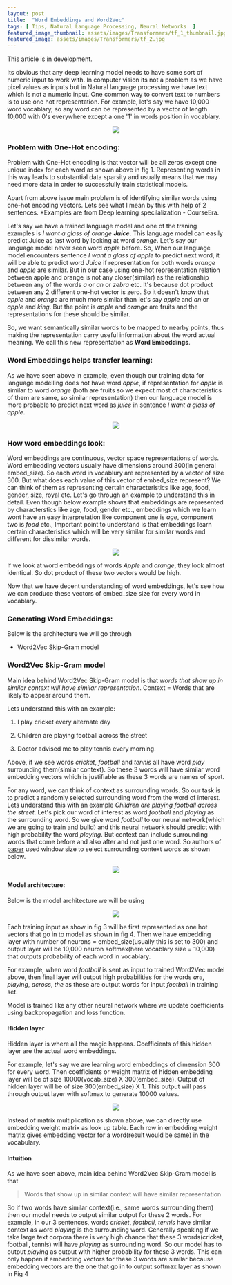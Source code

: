 ```yaml
---
layout: post
title:  "Word Embeddings and Word2Vec"
tags: [ Tips, Natural Language Processing, Neural Networks  ]
featured_image_thumbnail: assets/images/Transformers/tf_1_thumbnail.jpg
featured_image: assets/images/Transformers/tf_2.jpg
---
```


This article is in development.


Its obvious that any deep learning model needs to have some sort of numeric input to work with. In computer vision its not a problem as we have pixel values as inputs but in
Natural language processing we have text which is not a numeric input. One common way to convert text to numbers is to use one hot representation. For example, let's say we have
10,000 word vocablary, so any word can be represented by a vector of length 10,000 with 0's everywhere except a one '1' in words position in vocablary. 


<p align="center">
  <img src="https://raw.githubusercontent.com/raviteja-ganta/raviteja-ganta.github.io/main/assets/images/word embeddings/we_1.png" />
</p>


### Problem with One-Hot encoding:

Problem with One-Hot encoding is that vector will be all zeros except one unique index for each word as shown above in fig 1. Representing words in this way leads to substantial data sparsity and usually means that we may need more data in order to successfully train statistical models.

Apart from above issue main problem is of identifying similar words using one-hot encoding vectors. Lets see what I mean by this with help of 2 sentences. *Examples are from Deep learning specilalization - CourseEra.

Let's say we have a trained language model and one of the traning examples is *I want a glass of orange **Juice***. This language model can easily predict Juice as last word by looking at word *orange*. Let's say our language model never seen word *apple* before. So, When our language model encounters sentence *I want a glass of apple* to predict next word, it will be able to predict word *Juice* if representation for both words *orange* and *apple* are similar. But in our case using one-hot representation relation between apple and orange is not any closer(similar) as the relationship between any of the words *a* or *an* or *zebra* etc. It's because dot product between any 2 different one-hot vector is zero. So it doesn't know that *apple* and *orange* are much more similar than let's say *apple* and *an* or *apple* and *king*. But the point is *apple* and *orange* are fruits and the representations for these should be similar.

So, we want semantically similar words to be mapped to nearby points, thus making the representation carry useful information about the word actual meaning. We call this new representation as **Word Embeddings**.


### Word Embeddings helps transfer learning:

As we have seen above in example, even though our training data for language modelling does not have word *apple*, if representation for *apple* is similar to word *orange* (both are fruits so we expect most of characteristics of them are same, so similar representation) then our language model is more probable to predict next word as *juice* in sentence *I want a glass of apple*.


<p align="center">
  <img src="https://raw.githubusercontent.com/raviteja-ganta/raviteja-ganta.github.io/main/assets/images/word embeddings/we_2.png" />
</p>


### How word embeddings look:

Word embeddings are continuous, vector space representations of words. Word embedding vectors usually have dimensions around 300(in general embed_size). So each word in vocablury are represented by a vector of size 300. But what does each value of this vector of embed_size represent? We can think of them as representing certain characteristics like age, food, gender, size, royal etc. Let's go through an example to understand this in detail. Even though below example shows that embeddings are represented by characterstics like age, food, gender etc., embeddings which we learn wont have an easy interpretation like component one is *age*, component two is *food* etc., Important point to understand is that embeddings learn certain characteristics which will be very similar for similar words and different for dissimilar words.


<p align="center">
  <img src="https://raw.githubusercontent.com/raviteja-ganta/raviteja-ganta.github.io/main/assets/images/word embeddings/we_3.png" />
</p>


If we look at word embeddings of words *Apple* and *orange*, they look almost identical. So dot product of these two vectors would be high.

Now that we have decent understanding of word embeddings, let's see how we can produce these vectors of embed_size size for every word in vocablary.


### Generating Word Embeddings:

Below is the architecture we will go through

* Word2Vec Skip-Gram model



### Word2Vec Skip-Gram model


Main idea behind Word2Vec Skip-Gram model is that *words that show up in similar context will have similar representation*. Context = Words that are likely to appear around them.

Lets understand this with an example:

1) I play cricket every alternate day

2) Children are playing football across the street

3) Doctor advised me to play tennis every morning.


Above, if we see words *cricket*, *football* and *tennis* all have word *play* surrounding them(similar context). So these 3 words will have similar word embedding vectors which is justifiable as these 3 words are names of sport.


For any word, we can think of context as surrounding words. So our task is to predict a randomly selected surrounding word from the word of interest. Lets understand this with an example *Children are playing football across the street*. Let's pick our word of interest as word *football* and *playing* as the surrounding word. So we give word *football* to our neural network(which we are going to train and build) and this neural network should predict with high probability the word *playing*. But context can include surrounding words that come before and also after and not just one word. So authors of [paper](https://arxiv.org/pdf/1301.3781.pdf) used window size to select surrounding context words as shown below.


<p align="center">
  <img src="https://raw.githubusercontent.com/raviteja-ganta/raviteja-ganta.github.io/main/assets/images/word embeddings/we_4.png" />
</p>


#### Model architecture:

Below is the model architecture we will be using


<p align="center">
  <img src="https://raw.githubusercontent.com/raviteja-ganta/raviteja-ganta.github.io/main/assets/images/word embeddings/we_5.png" />
</p>


Each training input as show in fig 3 will be first represented as one hot vectors that go in to model as shown in fig 4. Then we have embedding layer with number of neurons = embed_size(usually this is set to 300) and output layer will be 10,000 neuron softmax(here vocablary size = 10,000) that outputs probability of each word in vocablary.


For example, when word *football* is sent as input to trained Word2Vec model above, then final layer will output high probabilities for the words *are*, *playing*, *across*, *the* as these are output words for input *football* in training set.


Model is trained like any other neural network where we update coefficients using backpropagation and loss function.

#### Hidden layer

Hidden layer is where all the magic happens. Coefficients of this hidden layer are the actual word embeddings.

For example, let's say we are learning word embeddings of dimension 300 for every word. Then coefficients or weight matrix of hidden embedding layer will be of size 10000(vocab_size) X 300(embed_size). Output of hidden layer will be of size 300(embed_size) X 1. This output will pass through output layer with softmax to generate 10000 values.


<p align="center">
  <img src="https://raw.githubusercontent.com/raviteja-ganta/raviteja-ganta.github.io/main/assets/images/word embeddings/we_6.png" />
</p>


Instead of matrix multiplication as shown above, we can directly use embedding weight matrix as look up table. Each row in embedding weight matrix gives embedding vector for a word(result would be same) in the vocabulary.


#### Intuition


As we have seen above, main idea behind Word2Vec Skip-Gram model is that

> Words that show up in similar context will have similar representation

So if two words have similar context(i.e., same words surrounding them) then our model needs to output similar output for these 2 words. For example, in our 3 sentences, words *cricket*, *football*, *tennis* have similar context as word *playing* is the surrounding word. Generally speaking if we take large text corpora there is very high chance that these 3 words(cricket, football, tennis) will have *playing* as surrounding word. So our model has to output *playing* as output with higher probability for these 3 words. This can only happen if embedding vectors for these 3 words are similar because embedding vectors are the one that go in to output softmax layer as shown in Fig 4






